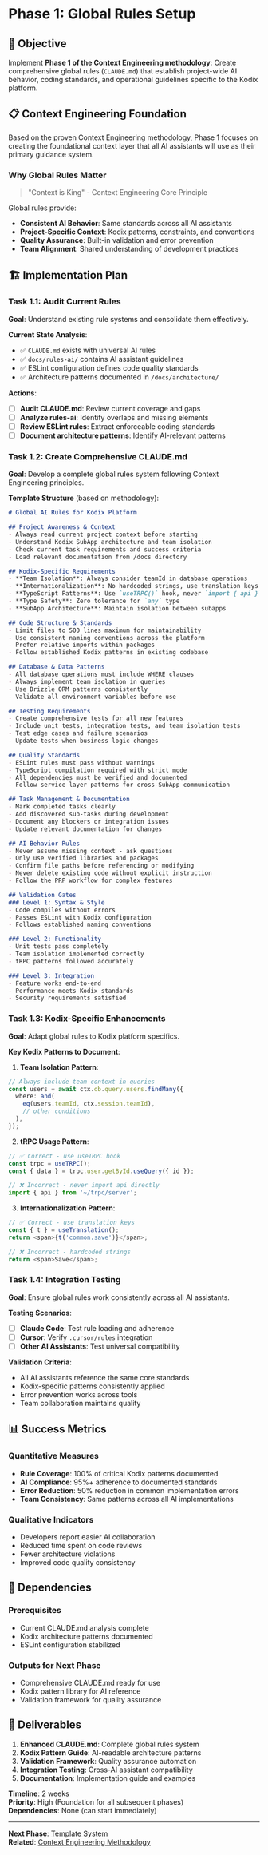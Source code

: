# Phase 1: Global Rules Setup

<!-- AI-METADATA:
category: planning
complexity: intermediate
updated: 2025-07-13
claude-ready: true
priority: high
token-optimized: true
audience: developers
ai-context-weight: critical
-->

<!-- AI-CONTEXT-BOUNDARY: start -->

## 🎯 Objective

Implement **Phase 1 of the Context Engineering methodology**: Create comprehensive global rules (`CLAUDE.md`) that establish project-wide AI behavior, coding standards, and operational guidelines specific to the Kodix platform.

## 📋 Context Engineering Foundation

Based on the proven Context Engineering methodology, Phase 1 focuses on creating the foundational context layer that all AI assistants will use as their primary guidance system.

### Why Global Rules Matter

> "Context is King" - Context Engineering Core Principle

Global rules provide:
- **Consistent AI Behavior**: Same standards across all AI assistants
- **Project-Specific Context**: Kodix patterns, constraints, and conventions
- **Quality Assurance**: Built-in validation and error prevention
- **Team Alignment**: Shared understanding of development practices

## 🏗️ Implementation Plan

### Task 1.1: Audit Current Rules

**Goal**: Understand existing rule systems and consolidate them effectively.

**Current State Analysis**:
- ✅ `CLAUDE.md` exists with universal AI rules
- ✅ `docs/rules-ai/` contains AI assistant guidelines  
- ✅ ESLint configuration defines code quality standards
- ✅ Architecture patterns documented in `/docs/architecture/`

**Actions**:
- [ ] **Audit CLAUDE.md**: Review current coverage and gaps
- [ ] **Analyze rules-ai**: Identify overlaps and missing elements
- [ ] **Review ESLint rules**: Extract enforceable coding standards
- [ ] **Document architecture patterns**: Identify AI-relevant patterns

### Task 1.2: Create Comprehensive CLAUDE.md

**Goal**: Develop a complete global rules system following Context Engineering principles.

**Template Structure** (based on methodology):

```markdown
# Global AI Rules for Kodix Platform

## Project Awareness & Context
- Always read current project context before starting
- Understand Kodix SubApp architecture and team isolation
- Check current task requirements and success criteria
- Load relevant documentation from /docs directory

## Kodix-Specific Requirements
- **Team Isolation**: Always consider teamId in database operations
- **Internationalization**: No hardcoded strings, use translation keys
- **TypeScript Patterns**: Use `useTRPC()` hook, never `import { api }`
- **Type Safety**: Zero tolerance for `any` type
- **SubApp Architecture**: Maintain isolation between subapps

## Code Structure & Standards
- Limit files to 500 lines maximum for maintainability
- Use consistent naming conventions across the platform
- Prefer relative imports within packages
- Follow established Kodix patterns in existing codebase

## Database & Data Patterns
- All database operations must include WHERE clauses
- Always implement team isolation in queries
- Use Drizzle ORM patterns consistently
- Validate all environment variables before use

## Testing Requirements
- Create comprehensive tests for all new features
- Include unit tests, integration tests, and team isolation tests
- Test edge cases and failure scenarios
- Update tests when business logic changes

## Quality Standards
- ESLint rules must pass without warnings
- TypeScript compilation required with strict mode
- All dependencies must be verified and documented
- Follow service layer patterns for cross-SubApp communication

## Task Management & Documentation
- Mark completed tasks clearly
- Add discovered sub-tasks during development
- Document any blockers or integration issues
- Update relevant documentation for changes

## AI Behavior Rules
- Never assume missing context - ask questions
- Only use verified libraries and packages
- Confirm file paths before referencing or modifying
- Never delete existing code without explicit instruction
- Follow the PRP workflow for complex features

## Validation Gates
### Level 1: Syntax & Style
- Code compiles without errors
- Passes ESLint with Kodix configuration
- Follows established naming conventions

### Level 2: Functionality
- Unit tests pass completely
- Team isolation implemented correctly
- tRPC patterns followed accurately

### Level 3: Integration
- Feature works end-to-end
- Performance meets Kodix standards
- Security requirements satisfied
```

### Task 1.3: Kodix-Specific Enhancements

**Goal**: Adapt global rules to Kodix platform specifics.

**Key Kodix Patterns to Document**:

1. **Team Isolation Pattern**:
```typescript
// Always include team context in queries
const users = await ctx.db.query.users.findMany({
  where: and(
    eq(users.teamId, ctx.session.teamId),
    // other conditions
  ),
});
```

2. **tRPC Usage Pattern**:
```typescript
// ✅ Correct - use useTRPC hook
const trpc = useTRPC();
const { data } = trpc.user.getById.useQuery({ id });

// ❌ Incorrect - never import api directly
import { api } from '~/trpc/server';
```

3. **Internationalization Pattern**:
```typescript
// ✅ Correct - use translation keys
const { t } = useTranslation();
return <span>{t('common.save')}</span>;

// ❌ Incorrect - hardcoded strings
return <span>Save</span>;
```

### Task 1.4: Integration Testing

**Goal**: Ensure global rules work consistently across all AI assistants.

**Testing Scenarios**:
- [ ] **Claude Code**: Test rule loading and adherence
- [ ] **Cursor**: Verify `.cursor/rules` integration
- [ ] **Other AI Assistants**: Test universal compatibility

**Validation Criteria**:
- All AI assistants reference the same core standards
- Kodix-specific patterns consistently applied
- Error prevention works across tools
- Team collaboration maintains quality

## 📊 Success Metrics

### Quantitative Measures
- **Rule Coverage**: 100% of critical Kodix patterns documented
- **AI Compliance**: 95%+ adherence to documented standards
- **Error Reduction**: 50% reduction in common implementation errors
- **Team Consistency**: Same patterns across all AI implementations

### Qualitative Indicators
- Developers report easier AI collaboration
- Reduced time spent on code reviews
- Fewer architecture violations
- Improved code quality consistency

## 🔗 Dependencies

### Prerequisites
- Current CLAUDE.md analysis complete
- Kodix architecture patterns documented
- ESLint configuration stabilized

### Outputs for Next Phase
- Comprehensive CLAUDE.md ready for use
- Kodix pattern library for AI reference
- Validation framework for quality assurance

## 🎯 Deliverables

1. **Enhanced CLAUDE.md**: Complete global rules system
2. **Kodix Pattern Guide**: AI-readable architecture patterns
3. **Validation Framework**: Quality assurance automation
4. **Integration Testing**: Cross-AI assistant compatibility
5. **Documentation**: Implementation guide and examples

**Timeline**: 2 weeks  
**Priority**: High (Foundation for all subsequent phases)  
**Dependencies**: None (can start immediately)

<!-- AI-CONTEXT-BOUNDARY: end -->

---

**Next Phase**: [Template System](./phase-2-templates.md)  
**Related**: [Context Engineering Methodology](../standards/context-engineering-methodology.md)